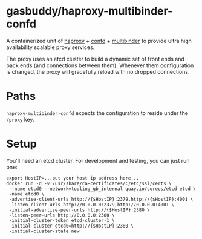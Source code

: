 gasbuddy/haproxy-multibinder-confd
==================================

A containerized unit of [haproxy](http://www.haproxy.org/) +
[confd](https://github.com/kelseyhightower/confd) +
[multibinder](https://github.com/github/multibinder) to provide
ultra high availability scalable proxy services.

The proxy uses an etcd cluster to build a dynamic set of
front ends and back ends (and connections between them). Whenever them
configuration is changed, the proxy will gracefully reload with
no dropped connections.

Paths
=====
`haproxy-multibinder-confd` expects the configuration to reside under the `/proxy` key.

Setup
=====

You'll need an etcd cluster. For development and testing, you can just
run one:

```
export HostIP=...put your host ip address here...
docker run -d -v /usr/share/ca-certificates/:/etc/ssl/certs \
 --name etcd0 --network=tooling_gb_internal quay.io/coreos/etcd etcd \
 -name etcd0 \
 -advertise-client-urls http://{$HostIP}:2379,http://{$HostIP}:4001 \
 -listen-client-urls http://0.0.0.0:2379,http://0.0.0.0:4001 \
 -initial-advertise-peer-urls http://{$HostIP}:2380 \
 -listen-peer-urls http://0.0.0.0:2380 \
 -initial-cluster-token etcd-cluster-1 \
 -initial-cluster etcd0=http://{$HostIP}:2380 \
 -initial-cluster-state new
```

